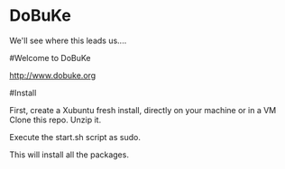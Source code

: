 # DoBuKe
We'll see where this leads us....

#Welcome to DoBuKe

http://www.dobuke.org

#Install

First, create a Xubuntu fresh install, directly on your machine or in a VM
Clone this repo. Unzip it.

Execute the start.sh script as sudo.

This will install all the packages.



